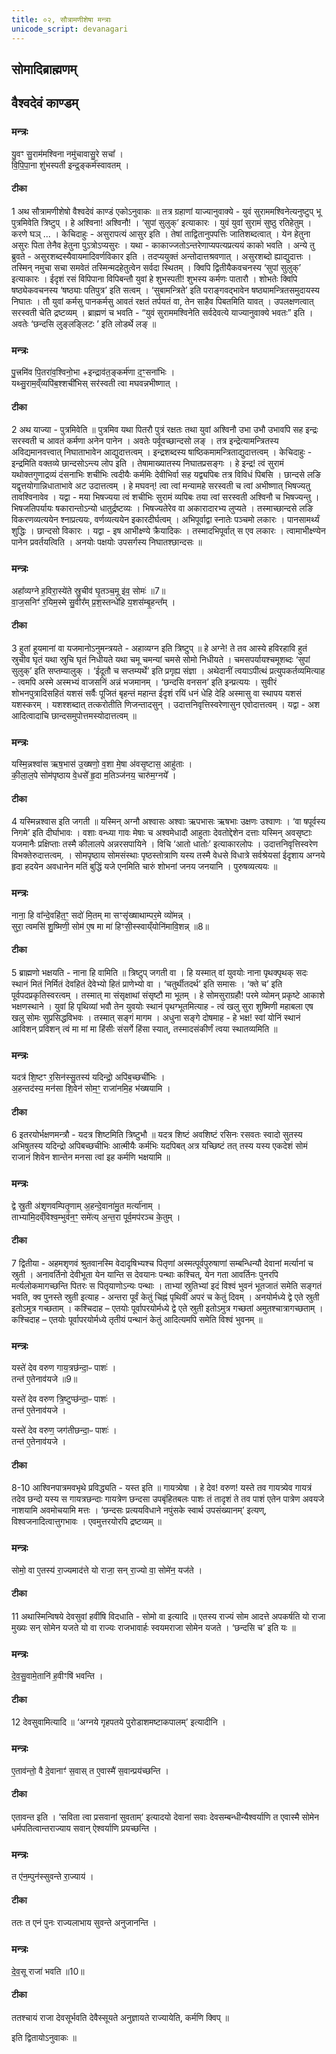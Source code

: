 ```yaml
---
title: ०२, सौत्रामणीशेषा मन्त्राः
unicode_script: devanagari
---
```

## सोमादिब्राह्मणम्

## वैश्वदेवं काण्डम्

### मन्त्रः


यु॒वꣳ सु॒राम॑मश्विना नमु॑चावासु॒रे सचा᳚ ।  
वि॒पि॒पा॒ना शु॑भस्पती इन्द्र॒ङ्कर्म॑स्वावतम् ।  
####  टीका
1 अथ सौत्रामणीशेषो वैश्वदेवं काण्डं एकोऽनुवाकः ॥ तत्र ग्रहाणां याज्यानुवाक्ये - युवं सुराममश्विनेत्यनुष्टुप् भू पुत्रमिवेति त्रिष्टुप् । हे अश्विना! अश्विनौ! । ‘सुपां सुलुक्’ इत्याकारः । युवं युवां सुरामं सुष्ठु रतिहेतुम् । करणे घञ् ... । केचिदाहुः - असुरापत्यं आसुर इति । तेषां ताद्वितानुपपत्तिः जातिशब्दत्वात् । येन हेतुना असुरः पिता तेनैव हेतुना पुऽत्रोऽप्यसुरः । यथा - काकाज्जतोऽन्तरेणाप्यपत्यप्रत्ययं काको भवति । अन्ये तु ब्रुवते - असुरशब्दस्यैवायमादिवर्णविकार इति । तदप्ययुक्तं अन्तोदात्तश्रवणात् । असुरशब्दो ह्याद्युदात्तः । तस्मिन् नमुचा सचा समवेतं तस्मिन्मदहेतुत्वेन सर्वदा स्थितम् । क्विपि द्वितीयैकवचनस्य ‘सुपां सुलुक्’ इत्याकारः । ईदृशं रसं विपिपाना विपिबन्तौ युवां हे शुभस्पती! शुभस्य कर्मणः पातारौ । शोभतेः क्विपि षष्ठ्येकवचनस्य ‘षष्ठ्याः पतिपुत्र’ इति सत्वम् । ‘सुबामन्त्रिते’ इति पराङ्गवद्भावेन षष्ठ्यामन्त्रितसमुदायस्य निघातः । तौ युवां कर्मसु पानकर्मसु आवतं रक्षतं तर्पयतं वा, तेन साहैव पिबतमिति यावत् । उपलक्षणत्वात् सरस्वती चेति द्रष्टव्यम् । ब्राह्मणं च भवति - “युवं सुराममश्विनेति सर्वदेवत्ये याज्यानुवाक्ये भवतः” इति । अवतेः ‘छन्दसि लुङ्लङ्लिटः ’
इति लोडर्थे लङ् ॥
### मन्त्रः
पु॒त्त्रमि॑व पि॒तरा॑व॒श्विनो॒भा +इन्द्राव॑त॒ङ्कर्म॑णा द॒ꣳ॒सना॑भिः ।  
यथ्सु॒राम॒व्ँव्यपि॑ब॒श्शची॑भिस् सर॑स्वती त्वा मघवन्नभीष्णात् ।  
####  टीका
2 अथ याज्या - पुत्रमिवेति ॥ पुत्रमिव यथा पितरौ पुत्रं रक्षतः तथा युवां अश्विनौ उभा उभौ उभावपि सह इन्द्रः सरस्वती च आवतं कर्मणा अनेन पानेन । अवतेः पर्वूवच्छान्दसो
लङ् । तत्र इन्द्रेत्यामन्त्रितस्य अविद्यमानवत्त्वात् निघाताभावेन आद्युदात्तत्वम् । इन्द्रशब्दस्य षाष्ठिकमामन्त्रिताद्युदात्तत्वम् । केचिदाहुः - इन्द्रमिति वक्तव्ये छान्दसोऽन्त्य लोप इति । तेषामाख्यातस्य निघातप्रसङ्गः । हे इन्द्र! त्वं सुरामं यथोक्तगुणाद्रव्यं दंसनाभिः शचीभिः त्वदीयैः कर्ममिः देवीभिर्वा सह यद्व्यपिबः तत्र विविधं पिबसि । छान्दसे लङि यद्वृत्तयोगान्निधाताभावे अट उदात्तत्वम् । हे मघवन्! त्वा त्वां मन्यामहे सरस्वती च त्वां अभीष्णात् भिषज्यतु तावश्विनावेव । यद्वा - मया भिषज्यया त्वं शचीभिः सुरामं व्यपिबः तया त्वां सरस्वती अश्विनौ च भिषज्यन्तु । भिषजतिपर्यायः षकारान्तोऽन्यो धातुर्द्रष्टव्यः । भिषज्यतेरेव वा अकारादारभ्य लुप्यते । तस्माच्छान्दसे लङि विकरणव्यत्ययेन श्नाप्रत्ययः, वर्णव्यत्ययेन इकारदीर्घत्वम् । अभिपूर्वाद्वा स्नातेः पञ्चमो लकारः । पानसामर्थ्यं शुद्धिः । छान्दसो विकारः । यद्वा - इष आभीक्ष्ण्ये क्रैयादिकः । तस्मादभिपूर्वात् स एव लकारः । त्वामाभीक्ष्ण्येन पानेन प्रवर्तयत्विति । अनयोः पक्षयोः उपसर्गस्य निघातश्छान्दसः ॥
### मन्त्रः
अहा᳚व्यग्ने ह॒विरा॒स्ये॑ते स्रु॒चीव॑ घृ॒तञ्च॒मू इ॑व॒ सोमः॑ ॥7॥  
वा॒ज॒सनिꣳ॑ र॒यिम॒स्मे सु॒वीर᳚म् प्र॒श॒स्तन्धे॑हि य॒शस॑म्बृ॒हन्त᳚म् ।  
####  टीका
3 हुतां हूयमानां वा यजमानोऽनुमन्त्रयते - अहाव्यग्न इति त्रिष्टुप् ॥ हे अग्ने! ते तव आस्ये हविरहावि हुतं स्रुचीव घृतं यथा स्रुचि घृतं निधीयते यथा चमू चमन्यां चमसे सोमो निधीयते । चमसपर्यायश्चमूशब्दः ‘सुपां सुलुक्’ इति सप्तम्यालुक् । ‘ईदूतौ च सप्तम्यर्थे’ इति प्रगृह्य संज्ञा । अथेदानीं त्वयाऽपीत्थं प्रत्युपकर्तव्यमित्याह - त्वमपि अस्मे अस्मभ्यं वाजसनिं अन्नं भजमानम् । ‘छन्दसि वनसन’ इति इन्प्रत्ययः । सुवीरं शोभनपुत्रादिसहितं यशसं सर्वैः पूजितं बृहन्तं महान्त ईदृशं रयिं धनं धेहि देहि अस्मासु वा स्थापय यशसं यशस्करम् । यशश्शब्दात् तत्करोतीति णिजन्तादसुन् । उदात्तनिवृत्तिस्वरेणासुन एवोदात्तत्वम् । यद्वा - अश आदित्वादाचि छान्दसमुपोत्तमस्योदात्तत्वम् ॥
### मन्त्रः
यस्मि॒न्नश्वा॑स ऋष॒भास॑ उ॒ख्षणो॒ व॒शा मे॒षा अ॑वसृ॒ष्टास॒ आहु॑ताः ।  
की॒ला॒ल॒पे सोम॑पृष्ठाय वे॒धसे᳚ हृ॒दा म॒तिञ्ज॑नय॒ चारु॑म॒ग्नये᳚ ।  
####  टीका
4 यस्मिन्नश्वास इति जगती ॥ यस्मिन् अग्नौ अश्वासः अश्वाः ऋपभासः ऋषभाः उक्षणः उश्वाणः । ‘वा षपूर्वस्य निगमे’ इति दीर्घाभावः । वशाः वन्ध्या गावः मेषाः च अश्वमेधादौ आहुताः देवतोद्देशेन दत्ताः यस्मिन् अवसृष्टाः यजमानैः प्रक्षिप्ताः तस्मै कीलालपे अन्नरसपायिने । विचि ‘आतो धातोः’ इत्याकारलोपः । उदात्तनिवृत्तिस्वरेण विभक्तेरुदात्तत्वम्. । सोमपृष्ठाय सोमसंस्थाः पृष्ठस्तोत्राणि यस्य तस्मै वेधसे विधात्रे सर्वश्रेयसां ईदृशाय अग्नये हृदा हदयेन अवधानेन मतिं बुद्धिं यजे एनमिति चारुं शोभनां जनय जनयानि । पुरुषव्यत्ययः ॥
### मन्त्रः
नाना॒ हि वा᳚न्दे॒वहि॑त॒ꣳ॒ सदो॑ मि॒तम् मा सꣳसृ॑ख्षाथाम्पर॒मे व्यो॑मन्न् ।  
सुरा॒ त्वमसि॑ शु॒ष्मिणी॒ सोम॑ ए॒ष मा मा॑ हिꣳसी॒स्स्वाय्ँयोनि॑मावि॒शन्न् ॥8॥  
####  टीका
5 ब्राह्मणो भक्षयति - नाना हि वामिति ॥ त्रिष्टुप् जगती वा । हि यस्मात् वां युवयोः नाना पृथक्पृथक् सदः स्थानं मितं निर्मितं देवहितं देवेभ्यो हितं प्राणेभ्यो वा । ‘चतुर्थीतदर्थ’ इति समासः । ‘क्ते च’ इति पूर्वपदप्रकृतिस्वरत्वम् । तस्मात् मा संसृक्षाथां संसृष्टौ मा भूतम् । हे सोमसुराग्रहौ! परमे व्योमन् प्रकृष्टे आकाशे भक्षणस्थाने । युवां हि पृथिव्यां भवौ तेन युवयोः स्थानं पृथग्भूतमित्याह - त्वं खलु सुरा शुष्मिणी महाबला एष खलु सोमः सुप्रसिद्धविभवः । तस्मात् सङ्गं मागम । अधुना सङ्गे दोषमाह - हे भक्ष! स्वां योनिं स्थानं आविशन् प्रविशन् त्वं मा मां मा हिंसीः संसर्गे हिंसा स्यात्, तस्मादसंकीर्णं त्वया स्थातव्यमिति ॥
### मन्त्रः
यदत्र॑ शि॒ष्टꣳ र॒सिन॑स्सु॒तस्य॑ यदिन्द्रो॒ अपि॑ब॒च्छची॑भिः ।  
अ॒हन्तद॑स्य॒ मन॑सा शि॒वेन॑ सोम॒ꣳ॒ राजा॑नमि॒ह भ॑ख्षयामि ।
####  टीका
6 इतरयोर्भक्षणमन्त्रौ - यदत्र शिष्टमिति त्रिष्टुभौ ॥ यदत्र शिष्टं अवशिष्टं रसिनः रसवतः स्वादो सुतस्य अभिषुतस्य यदिन्द्रो अपिबच्छचीभिः आत्मीयैः कर्मभिः यदपिबत् अत्र यच्छिष्टं तत् तस्य यस्य एकदेशं सोमं राजानं शिवेन शान्तेन मनसा त्वां इह कर्मणि भक्षयामि ॥
### मन्त्रः
द्वे स्रु॒ती अ॑शृणवम्पितृ॒णाम् अ॒हन्दे॒वाना॑मु॒त मर्त्या॑नाम् ।  
ताभ्या॑मि॒दव्ँविश्व॒म्भुव॑न॒ꣳ॒ समे॑त्य् अ॒न्त॒रा पूर्व॒मप॑रञ्च के॒तुम् ।  
####  टीका
7 द्वितीया - अहमशृणवं श्रुतवानस्मि वेदादृषिभ्यश्च पितृणां अस्मत्पूर्वपुरुषाणां सम्बन्धिन्यौ देवानां मर्त्यानां च स्रुती । अनावर्तिनो देवीभूता येन यान्ति स देवयानः पन्थाः कश्चित्, येन गता आवर्तिनः पुनरपि मर्त्यलोकमागच्छन्ति पितरः स पितृयाणोऽन्यः पन्थाः । ताभ्यां स्रुतिभ्यां इदं विश्वं भुवनं भूतजातं समेति सङ्गतं भवति, क्व पुनस्ते स्रुती इत्याह - अन्तरा पूर्वं केतुं चिह्नं पृथिवीं अपरं च केतुं दिवम् । अनयोर्मध्ये द्वे एते स्रुती इतोऽमुत्र गच्छताम् । कश्चिदाह – एतयोः पूर्वापरयोर्मध्ये द्वे एते स्रुती इतोऽमुत्र गच्छतां अमुतश्चात्रागच्छताम् । कश्चिदाह – एतयोः पूर्वापरयोर्मध्ये तृतीयं पन्थानं केतुं आदित्यमपि समेति विश्वं भुवनम् ॥
### मन्त्रः
यस्ते॑ देव वरुण गाय॒त्रछ॑न्दा॒ᳶ पाशः॑ ।  
तन्त॑ ए॒तेनाव॑यजे ॥9॥  

यस्ते॑ देव वरुण त्रि॒ष्टुप्छ॑न्दा॒ᳶ पाशः॑ ।  
तन्त॑ ए॒तेनाव॑यजे ।  

यस्ते॑ देव वरुण॒ जग॑तीछन्दा॒ᳶ पाशः॑ ।  
तन्त॑ ए॒तेनाव॑यजे ।  
####  टीका
8-10 आश्विनपात्रमवभृथे प्रविद्ध्यति - यस्त इति ॥ गायत्र्येषा । हे देव! वरुण! यस्ते तव गायत्र्येव गायत्रं तदेव छन्दो यस्य स गायत्रछन्दाः गायत्रेण छन्दसा उपबृंहितबलः पाशः तं तादृशं ते तव पाशं एतेन पात्रेण अवयजे नाशयामि अवमोचयामि मत्तः । ‘छन्दसः प्रत्ययविधाने नपुंसके स्वार्थ उपसंख्यानम्’ इत्यण्, विश्वजनादित्वात्तुगभावः । एवमुत्तरयोरपि द्रष्टव्यम् ॥
### मन्त्रः
सोमो॒ वा ए॒तस्य॑ रा॒ज्यमाद॑त्ते यो राजा॒ सन् रा॒ज्यो वा॒ सोमे॑न॒ यज॑ते ।  
####  टीका
11 अथास्मिन्विषये देवसुवां हवींषि विदधाति - सोमो वा इत्यादि ॥ एतस्य राज्यं सोम आदत्ते अपकर्षति यो राजा मुख्यः सन् सोमेन यजते यो वा राज्यः राजभावार्हः स्वयमराजा सोमेन यजते । ‘छन्दसि च’ इति यः ॥
### मन्त्रः
दे॒व॒सु॒वामे॒तानि॑ ह॒वीꣳषि॑ भवन्ति ।  
####  टीका
12 देवसुवामित्यादि ॥ ‘अग्नये गृहपतये पुरोडाशमष्टाकपालम्’ इत्यादीनि ।
### मन्त्रः
ए॒ताव॑न्तो॒ वै दे॒वानाꣳ॑ स॒वास् त ए॒वास्मै॑ स॒वान्प्रय॑च्छन्ति ।  

####  टीका
एतावन्त इति । ‘सविता त्वा प्रसवानां सुवताम्’ इत्यादयो देवानां सवाः देवसम्बन्धीन्यैश्वर्याणि त एवास्मै सोमेन धर्मपतित्वान्तराज्याय सवान् ऐश्वर्याणि प्रयच्छन्ति ।
### मन्त्रः

त ए॑न॒म्पुन॑स्सुवन्ते रा॒ज्याय॑ ।  

####  टीका
ततः त एनं पुनः राज्यलाभाय सुवन्ते अनुजानन्ति ।
### मन्त्रः

दे॒व॒सू राजा॑ भवति ॥10॥  
####  टीका
ततश्चायं राजा देवसूर्भवति देवैस्सूयते अनुज्ञायते राज्यायेति, कर्मणि क्विप् ॥

इति द्वितायोऽनुवाकः ॥  
